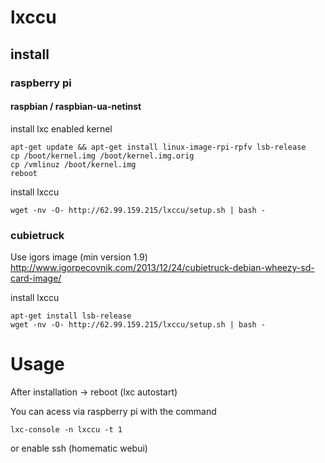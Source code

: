 # lxccu

## install

### raspberry pi

#### raspbian / raspbian-ua-netinst

install lxc enabled kernel
```
apt-get update && apt-get install linux-image-rpi-rpfv lsb-release
cp /boot/kernel.img /boot/kernel.img.orig
cp /vmlinuz /boot/kernel.img
reboot
```

install lxccu
```
wget -nv -O- http://62.99.159.215/lxccu/setup.sh | bash -
```


### cubietruck

Use igors image (min version 1.9)
http://www.igorpecovnik.com/2013/12/24/cubietruck-debian-wheezy-sd-card-image/

install lxccu
```
apt-get install lsb-release
wget -nv -O- http://62.99.159.215/lxccu/setup.sh | bash -
```

# Usage

After installation -> reboot (lxc autostart)

You can acess via raspberry pi with the command 
```
lxc-console -n lxccu -t 1
```
or enable ssh (homematic webui)
